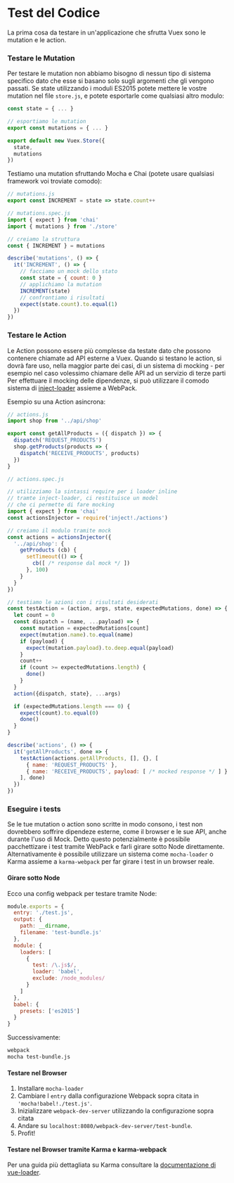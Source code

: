 # Test del Codice

La prima cosa da testare in un'applicazione che sfrutta Vuex sono le mutation e le action.

### Testare le Mutation

Per testare le mutation non abbiamo bisogno di nessun tipo di sistema specifico dato che esse si basano solo sugli argomenti che gli vengono passati. Se state utilizzando i moduli ES2015 potete mettere le vostre mutation nel file `store.js`, e potete esportarle come qualsiasi altro modulo:

``` js
const state = { ... }

// esportiamo le mutation
export const mutations = { ... }

export default new Vuex.Store({
  state,
  mutations
})
```

Testiamo una mutation sfruttando Mocha e Chai (potete usare qualsiasi framework voi troviate comodo):

``` js
// mutations.js
export const INCREMENT = state => state.count++
```

``` js
// mutations.spec.js
import { expect } from 'chai'
import { mutations } from './store'

// creiamo la struttura
const { INCREMENT } = mutations

describe('mutations', () => {
  it('INCREMENT', () => {
    // facciamo un mock dello stato
    const state = { count: 0 }
    // applichiamo la mutation
    INCREMENT(state)
    // confrontiamo i risultati
    expect(state.count).to.equal(1)
  })
})
```

### Testare le Action

Le Action possono essere più complesse da testate dato che possono contenere chiamate ad API esterne a Vuex. Quando si testano le action, si dovrà fare uso, nella maggior parte dei casi, di un sistema di mocking - per esempio nel caso volessimo chiamare delle API ad un servizio di terze parti
Per effettuare il mocking delle dipendenze, si può utilizzare il comodo sistema di [inject-loader](https://github.com/plasticine/inject-loader) assieme a WebPack.

Esempio su una Action asincrona:

``` js
// actions.js
import shop from '../api/shop'

export const getAllProducts = ({ dispatch }) => {
  dispatch('REQUEST_PRODUCTS')
  shop.getProducts(products => {
    dispatch('RECEIVE_PRODUCTS', products)
  })
}
```

``` js
// actions.spec.js

// utilizziamo la sintassi require per i loader inline
// tramte inject-loader, ci restituisce un model
// che ci permette di fare mocking
import { expect } from 'chai'
const actionsInjector = require('inject!./actions')

// creiamo il modulo tramite mock
const actions = actionsInjector({
  '../api/shop': {
    getProducts (cb) {
      setTimeout(() => {
        cb([ /* response dal mock */ ])
      }, 100)
    }
  }
})

// testiamo le azioni con i risultati desiderati
const testAction = (action, args, state, expectedMutations, done) => {
  let count = 0
  const dispatch = (name, ...payload) => {
    const mutation = expectedMutations[count]
    expect(mutation.name).to.equal(name)
    if (payload) {
      expect(mutation.payload).to.deep.equal(payload)
    }
    count++
    if (count >= expectedMutations.length) {
      done()
    }
  }
  action({dispatch, state}, ...args)

  if (expectedMutations.length === 0) {
    expect(count).to.equal(0)
    done()
  }
}

describe('actions', () => {
  it('getAllProducts', done => {
    testAction(actions.getAllProducts, [], {}, [
      { name: 'REQUEST_PRODUCTS' },
      { name: 'RECEIVE_PRODUCTS', payload: [ /* mocked response */ ] }
    ], done)
  })
})
```

### Eseguire i tests

Se le tue mutation o action sono scritte in modo consono, i test non dovrebbero soffrire dipendeze esterne, come il browser e le sue API, anche durante l'uso di Mock. Detto questo potenzialmente è possibile pacchettizare i test tramite WebPack e farli girare sotto Node direttamente. Alternativamente è possibile utilizzare un sistema come `mocha-loader` o Karma assieme a `karma-webpack` per far girare i test in un browser reale.

#### Girare sotto Node

Ecco una config webpack per testare tramite Node:

``` js
module.exports = {
  entry: './test.js',
  output: {
    path: __dirname,
    filename: 'test-bundle.js'
  },
  module: {
    loaders: [
      {
        test: /\.js$/,
        loader: 'babel',
        exclude: /node_modules/
      }
    ]
  },
  babel: {
    presets: ['es2015']
  }
}
```

Successivamente:

``` bash
webpack
mocha test-bundle.js
```

#### Testare nel Browser

1. Installare `mocha-loader`
2. Cambiare l `entry` dalla configurazione Webpack sopra citata in `'mocha!babel!./test.js'`.
3. Inizializzare `webpack-dev-server` utilizzando la configurazione sopra citata
4. Andare su `localhost:8080/webpack-dev-server/test-bundle`.
5. Profit!

#### Testare nel Browser tramite Karma e karma-webpack

Per una guida più dettagliata su Karma consultare la [documentazione di vue-loader](http://vuejs.github.io/vue-loader/workflow/testing.html).
